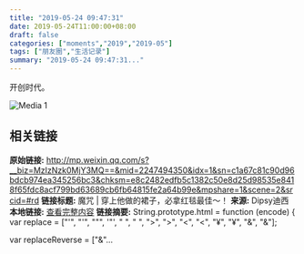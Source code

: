 ```yaml
---
title: "2019-05-24 09:47:31"
date: 2019-05-24T11:00:00+08:00
draft: false
categories: ["moments","2019","2019-05"]
tags: ["朋友圈","生活记录"]
summary: "2019-05-24 09:47:31..."
---
```


开创时代。

![Media 1](/Moments/photos/2019-05-24/201905240947310.jpg)

## 相关链接

**原始链接:** http://mp.weixin.qq.com/s?__biz=MzIzNzk0MjY3MQ==&mid=2247494350&idx=1&sn=c1a67c81c90d96bdcb974ea345256bc3&chksm=e8c2482edfb5c1382c50e8d25d98535e8418f65fdc8acf799bd63689cb6fb64815fe2a64b99e&mpshare=1&scene=2&srcid=#rd
**链接标题:** 魔咒 | 穿上他做的裙子，必拿红毯最佳～！
**来源:** Dipsy迪西
**本地链接:** [查看完整内容](/link_content/2019/05/2019-05-24-1/link_content/)
**链接摘要:** String.prototype.html = function (encode) {
  var replace = ["&#39;", "'", "&quot;", '"', "&nbsp;", " ", "&gt;", ">", "&lt;", "<", "&yen;", "¥", "&amp;", "&"];
 
 
 
 
 
  
  var replaceReverse = ["&"...

